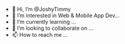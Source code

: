 - 👋 Hi, I’m @JoshyTimmy
- 👀 I’m interested in Web & Mobile App Dev...
- 🌱 I’m currently learning ...
- 💞️ I’m looking to collaborate on ...
- 📫 How to reach me ...

<!---
JoshyTimmy/JoshyTimmy is a ✨ special ✨ repository because its `README.md` (this file) appears on your GitHub profile.
You can click the Preview link to take a look at your changes.
--->
